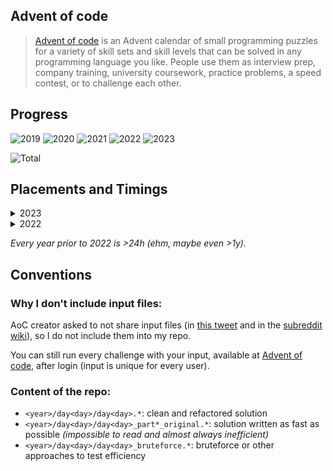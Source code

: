 ## Advent of code

> [Advent of code](https://adventofcode.com/) is an Advent calendar of small programming puzzles for a variety of skill sets and skill levels that can be solved in any programming language you like. People use them as interview prep, company training, university coursework, practice problems, a speed contest, or to challenge each other.

## Progress

![2019](https://img.shields.io/badge/2019-2_stars-darkgreen)
![2020](https://img.shields.io/badge/2020-2_stars-darkgreen)
![2021](https://img.shields.io/badge/2021-38_stars-darkgreen)
![2022](https://img.shields.io/badge/2022-50_stars-gold)
![2023](https://img.shields.io/badge/2023-28_stars-darkgreen)

![Total](https://img.shields.io/badge/Total-120_stars-gold)

## Placements and Timings

<details>
  <summary>2023</summary>

|Day|Name|Time|Rank|Time|Rank|
|-|-|-|-|-|-|
|&nbsp;01|[Trebuchet?!](https://adventofcode.com/2023/day/1)|00:07:51|3877|00:20:41|1842|
|&nbsp;02|[Cube Conundrum](https://adventofcode.com/2023/day/2)|00:22:20|5058|00:26:29|4405|
|&nbsp;03|[Gear Ratios](https://adventofcode.com/2023/day/3)|00:33:30|3616|00:44:25|2878|
|&nbsp;04|[Scratchcards](https://adventofcode.com/2023/day/4)|00:07:02|1624|00:14:06|986|
|&nbsp;05|[If You Give A Seed A Fertilizer](https://adventofcode.com/2023/day/5)|00:37:46|4395|04:54:12|10176|
|&nbsp;06|[Wait For It](https://adventofcode.com/2023/day/6)|00:07:29|1474|00:20:51|4798|
|&nbsp;07|[Camel Cards](https://adventofcode.com/2023/day/7)|00:34:07|3187|01:13:57|5004|
|&nbsp;08|[Haunted Wasteland](https://adventofcode.com/2023/day/8)|00:07:52|1394|01:01:45|4898|
|&nbsp;09|[Mirage Maintenance](https://adventofcode.com/2023/day/9)|00:11:43|1663|00:23:39|3334|
|&nbsp;10|[Pipe Maze](https://adventofcode.com/2023/day/10)|00:27:01|1078|01:46:58|2111|
|&nbsp;11|[Cosmic Expansion](https://adventofcode.com/2023/day/11)|00:36:53|4773|00:48:21|4169|
|&nbsp;12|[Hot Springs](https://adventofcode.com/2023/day/12)|04:08:18|10908|11:18:23|9020|
|&nbsp;13|[Point of Incidence](https://adventofcode.com/2023/day/13)|00:28:17|1964|00:41:28|1684|
|&nbsp;14|[Parabolic Reflector Dish](https://adventofcode.com/2023/day/14)|00:14:39|2175|02:02:05|4909|

</details>

<details>
  <summary>2022</summary>

|Day|Name|Time|Rank|Time|Rank|
|-|-|-|-|-|-|
|&nbsp;01|[Calorie counting](https://adventofcode.com/2022/day/1)|04:27:47|35634|04:34:32|33772|
|&nbsp;02|[Rock paper scissors](https://adventofcode.com/2022/day/2)|03:02:40|32160|03:48:02|34395|
|&nbsp;03|[Rucksack reorganization](https://adventofcode.com/2022/day/3)|00:38:19|11855|00:44:43|9742|
|&nbsp;04|[Camp cleanup](https://adventofcode.com/2022/day/4)|02:15:40|21907|02:40:15|22753|
|&nbsp;05|[Supply stacks](https://adventofcode.com/2022/day/5)|00:47:19|9299|00:51:58|8656|
|&nbsp;06|[Tuning trouble](https://adventofcode.com/2022/day/6)|00:10:23|6419|00:12:15|5931|
|&nbsp;07|[No space left on device](https://adventofcode.com/2022/day/7)|01:46:52|10534|01:51:12|9502|
|&nbsp;08|[Treetop tree house](https://adventofcode.com/2022/day/8)|00:24:24|4216|00:32:42|2547|
|&nbsp;09|[Rope bridge](https://adventofcode.com/2022/day/9)|01:01:14|8492|01:19:43|5912|
|&nbsp;10|[Cathode-Ray Tube](https://adventofcode.com/2022/day/10)|00:42:23|8177|01:05:06|6867|
|&nbsp;11|[Monkey in the Middle](https://adventofcode.com/2022/day/11)|01:11:38|6885|09:05:34|20325|
|&nbsp;12|[Hill Climbing Algorithm](https://adventofcode.com/2022/day/12)|08:57:59|19279|09:17:25|18728|
|&nbsp;13|[Distress Signal](https://adventofcode.com/2022/day/13)|02:06:10|7236|02:39:21|7471|
|&nbsp;14|[Regolith Reservoir](https://adventofcode.com/2022/day/14)|01:37:58|6631|01:51:51|6194|
|&nbsp;15|[Beacon Exclusion Zone](https://adventofcode.com/2022/day/15)|03:06:18|8765|05:51:24|8001|
|&nbsp;16|[Proboscidea Volcanium](https://adventofcode.com/2022/day/16)|11:34:21|8634|15:20:15|6299|
|&nbsp;17|[Pyroclastic Flow](https://adventofcode.com/2022/day/17)|05:38:50|5909|13:47:27|6531|
|&nbsp;18|[Boiling Boulders](https://adventofcode.com/2022/day/18)|00:33:40|3363|02:10:22|3423|
|&nbsp;19|[Not Enough Minerals](https://adventofcode.com/2022/day/19)|>24h|13543|>24h|12635|
|&nbsp;20|[Grove Positioning System](https://adventofcode.com/2022/day/20)|07:28:31|7253|15:26:56|10490|
|&nbsp;21|[Monkey Math](https://adventofcode.com/2022/day/21)|07:37:24|11573|18:01:52|13679|
|&nbsp;22|[Monkey Map](https://adventofcode.com/2022/day/22)|09:10:38|8352|17:42:53|6145|
|&nbsp;23|[Unstable Diffusion](https://adventofcode.com/2022/day/23)|10:04:39|8098|12:05:51|8656|
|&nbsp;24|[Blizzard Basin](https://adventofcode.com/2022/day/24)|>24h|11142|>24h|10924|
|&nbsp;25|[Full of Hot Air](https://adventofcode.com/2022/day/25)|11:48:33|9511|>24h|8115|

</details>

*Every year prior to 2022 is >24h (ehm, maybe even >1y).*

## Conventions

### Why I don't include input files:
AoC creator asked to not share input files (in [this tweet](https://mobile.twitter.com/ericwastl/status/1465805354214830081) and in the [subreddit wiki](https://www.reddit.com/r/adventofcode/wiki/faqs/copyright/puzzle_texts/)), so I do not include them into my repo.

You can still run every challenge with your input, available at [Advent of code](https://adventofcode.com/), after login (input is unique for every user).

### Content of the repo:

- `<year>/day<day>/day<day>.*`: clean and refactored solution
- `<year>/day<day>/day<day>_part*_original.*`: solution written as fast as possible _(impossible to read and almost always inefficient)_
- `<year>/day<day>/day<day>_bruteforce.*`: bruteforce or other approaches to test efficiency
